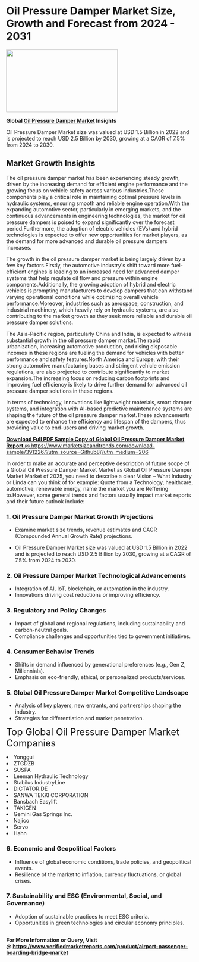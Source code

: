 <H1>Oil Pressure Damper Market Size, Growth and Forecast from 2024 - 2031</H1><img class="aligncenter size-medium wp-image-584254" src="https://thirdeyenews.in/wp-content/uploads/2024/09/Global-Market-Research-300x168.jpeg" alt="" width="300" height="168" /><p><strong>Global&nbsp;<a href="https://www.marketsizeandtrends.com/download-sample/391226/?utm_source=Github8j?utm_medium=206">Oil Pressure Damper Market</a> Insights</strong></p><p>Oil Pressure Damper Market size was valued at USD 1.5 Billion in 2022 and is projected to reach USD 2.5 Billion by 2030, growing at a CAGR of 7.5% from 2024 to 2030.</p><p><h2>Market Growth Insights</h2> <p>The oil pressure damper market has been experiencing steady growth, driven by the increasing demand for efficient engine performance and the growing focus on vehicle safety across various industries.These components play a critical role in maintaining optimal pressure levels in hydraulic systems, ensuring smooth and reliable engine operation.With the expanding automotive sector, particularly in emerging markets, and the continuous advancements in engineering technologies, the market for oil pressure dampers is poised to expand significantly over the forecast period.Furthermore, the adoption of electric vehicles (EVs) and hybrid technologies is expected to offer new opportunities for market players, as the demand for more advanced and durable oil pressure dampers increases.</p> <p><a href="#"></a></p> <p>The growth in the oil pressure damper market is being largely driven by a few key factors.Firstly, the automotive industry's shift toward more fuel-efficient engines is leading to an increased need for advanced damper systems that help regulate oil flow and pressure within engine components.Additionally, the growing adoption of hybrid and electric vehicles is prompting manufacturers to develop dampers that can withstand varying operational conditions while optimizing overall vehicle performance.Moreover, industries such as aerospace, construction, and industrial machinery, which heavily rely on hydraulic systems, are also contributing to the market growth as they seek more reliable and durable oil pressure damper solutions.</p> <p>The Asia-Pacific region, particularly China and India, is expected to witness substantial growth in the oil pressure damper market.The rapid urbanization, increasing automotive production, and rising disposable incomes in these regions are fueling the demand for vehicles with better performance and safety features.North America and Europe, with their strong automotive manufacturing bases and stringent vehicle emission regulations, are also projected to contribute significantly to market expansion.The increasing focus on reducing carbon footprints and improving fuel efficiency is likely to drive further demand for advanced oil pressure damper solutions in these regions.</p> <p>In terms of technology, innovations like lightweight materials, smart damper systems, and integration with AI-based predictive maintenance systems are shaping the future of the oil pressure damper market.These advancements are expected to enhance the efficiency and lifespan of the dampers, thus providing value to end-users and driving market growth.</p> <p><a href="#"></p><p><span class=""><strong>Download Full PDF Sample Copy of Global Oil Pressure Damper Market Report</strong> @ <a href="https://www.marketsizeandtrends.com/download-sample/391226/?utm_source=Github8j?utm_medium=206" target="_blank">https://www.marketsizeandtrends.com/download-sample/391226/?utm_source=Github8j?utm_medium=206</a></span></p><p>In order to make an accurate and perceptive description of future scope of a Global&nbsp;Oil Pressure Damper Market Market as Global&nbsp;Oil Pressure Damper Market Market of 2025, you need to describe a clear Vision &ndash; What Industry or Linda can you think of for example: Quote from a Technology, healthcare, automotive, renewable energy, name the market you are Reffering to.However, some general trends and factors usually impact market reports and their future outlook include:</p><h3>1.&nbsp;<strong>Oil Pressure Damper Market Growth Projections</strong></h3><ul><li>Examine market size trends, revenue estimates and CAGR (Compounded Annual Growth Rate) projections.</li><li><p>Oil Pressure Damper Market size was valued at USD 1.5 Billion in 2022 and is projected to reach USD 2.5 Billion by 2030, growing at a CAGR of 7.5% from 2024 to 2030.</p></li></ul><h3>2.&nbsp;<strong>Oil Pressure Damper Market Technological Advancements</strong></h3><ul><li>Integration of AI, IoT, blockchain, or automation in the industry.</li><li>Innovations driving cost reductions or improving efficiency.</li></ul><h3>3.&nbsp;<strong>Regulatory and Policy Changes</strong></h3><ul><li>Impact of global and regional regulations, including sustainability and carbon-neutral goals.</li><li>Compliance challenges and opportunities tied to government initiatives.</li></ul><h3>4.&nbsp;<strong>Consumer Behavior Trends</strong></h3><ul><li>Shifts in demand influenced by generational preferences (e.g., Gen Z, Millennials).</li><li>Emphasis on eco-friendly, ethical, or personalized products/services.</li></ul><h3>5.&nbsp;<strong>Global Oil Pressure Damper Market Competitive Landscape</strong></h3><ul><li>Analysis of key players, new entrants, and partnerships shaping the industry.</li><li>Strategies for differentiation and market penetration.</li></ul><p data-pm-slice="1 1 []"><span style="color: inherit; font-family: inherit; font-size: 25px;">Top Global Oil Pressure Damper Market Companies</span></p><div class="" data-test-id=""><p><li>Yonggui</li><li> ZTGDZB</li><li> SUSPA</li><li> Leeman Hydraulic Technology</li><li> Stabilus IndustryLine</li><li> DICTATOR.DE</li><li> SANWA TEKKI CORPORATION</li><li> Bansbach Easylift</li><li> TAKIGEN</li><li> Gemini Gas Springs Inc.</li><li> Najico</li><li> Servo</li><li> Hahn</li></p></div><h3>6.&nbsp;<strong>Economic and Geopolitical Factors</strong></h3><ul><li>Influence of global economic conditions, trade policies, and geopolitical events.</li><li>Resilience of the market to inflation, currency fluctuations, or global crises.</li></ul><h3>7.&nbsp;<strong>Sustainability and ESG (Environmental, Social, and Governance)</strong></h3><ul><li>Adoption of sustainable practices to meet ESG criteria.</li><li>Opportunities in green technologies and circular economy principles.</li></ul><h2><strong style="font-size: 14px;">For More Information or Query, Visit @&nbsp;</strong><a style="background-color: #ffffff; font-size: 14px;" href="https://www.marketsizeandtrends.com/report/oil-pressure-damper-market/" target="_blank">https://www.verifiedmarketreports.com/product/airport-passenger-boarding-bridge-market</a></h2>